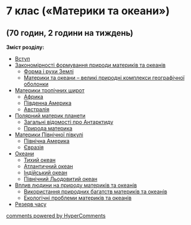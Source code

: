<div id="hypercomments_widget" class="js-hypercomments-widget invisible"></div>

# 7 клас («Материки та океани»)

## (70 годин, 2 години на тиждень)

<b>Зміст розділу:</b><br>

<ul class="articles" type="disc">
    <li class="chapter " data-level="1" data-path="vstup.html">
            <a href="vstup.html">
                Вступ
            </a>
    </li>
    <li class="chapter " data-level="2" data-path="formuvannya_pryrody_materykyv_ta_okeanyv.html">
            <a href="formuvannya_pryrody_materykyv_ta_okeanyv.html">
                Закономірності формування природи материків та океанів
            </a>
        <ul class="articles" type="circle">
	        <li class="chapter " data-level="1" data-path="forma_ta_rukhy_zemly.html">
	                <a href="forma_ta_rukhy_zemly.html">
	                    Форма і рухи Землі
	                </a>
	        </li>
	        <li class="chapter " data-level="2" data-path="materyky_ta_okeany.html">
	                <a href="materyky_ta_okeany.html">
	                    Материки  та океани – великі природні комплекси географічної оболонки
	                </a>
	        </li>
	    </ul>
    </li>
    <li class="chapter " data-level="3" data-path="materyky_tropychnykh_shyrot.html">
            <a href="materyky_tropychnykh_shyrot.html">
                Материки тропічних широт
            </a>
        <ul class="articles" type="circle">
	        <li class="chapter " data-level="1" data-path="afryka.html">
	                <a href="afryka.html">
	                    Африка
	                </a>
	        </li>
	        <li class="chapter " data-level="2" data-path="pyvdenna_ameryka.html">
	                <a href="pyvdenna_ameryka.html">
	                    Південна Америка
	                </a>
	        </li>
	        <li class="chapter " data-level="3" data-path="australiya.html">
	                <a href="australiya.html">
	                    Австралія
	                </a>
	        </li>
        </ul>
    </li>
    <li class="chapter " data-level="4" data-path="polyarnyu_materyk_planety.html">
            <a href="polyarnyu_materyk_planety.html">
                Полярний материк планети
            </a>
        <ul class="articles" type="circle">
	        <li class="chapter " data-level="1" data-path="antarktyda.html">
	                <a href="antarktyda.html">
	                    Загальні відомості про Антарктиду
	                </a>
	        </li>
	        <li class="chapter " data-level="2" data-path="pryroda_materyka.html">
	                <a href="pryroda_materyka.html">
	                    Природа материка
	                </a>
	        </li>
        </ul>
    </li>
    <li class="chapter " data-level="5" data-path="materyky_pyvnychnoy_pyvkuli.html">
            <a href="materyky_pyvnychnoy_pyvkuli.html">
                Материки Північної півкулі
            </a>
        <ul class="articles" type="circle">
	        <li class="chapter " data-level="1" data-path="pyvnychna_ameryka.html">
	                <a href="pyvnychna_ameryka.html">
	                    Північна Америка
	                </a>
	        </li>
	        <li class="chapter " data-level="2" data-path="evraziya.html">
	                <a href="evraziya.html">
	                    Євразія
	                </a>
	        </li>
        </ul>
    </li>
    <li class="chapter " data-level="6" data-path="okeany.html">
            <a href="okeany.html">
                Океани
            </a>
        <ul class="articles" type="circle">
	        <li class="chapter " data-level="1" data-path="tykhiy_okean.html">
	                <a href="tykhiy_okean.html">
	                    Тихий океан
	                </a>
	        </li>
	        <li class="chapter " data-level="2" data-path="atlantychnyu_okean.html">
	                <a href="atlantychnyu_okean.html">
	                    Атлантичний океан
	                </a>
	        </li>
	        <li class="chapter " data-level="3" data-path="indiyskyu_okean.html">
	                <a href="indiyskyu_okean.html">
	                    Індійський океан
	                </a>
	        </li>
	        <li class="chapter " data-level="4" data-path="pyvnychnyu_lodovytyu_okean.html">
	                <a href="pyvnychnyu_lodovytyu_okean.html">
	                    Північний Льодовитий океан
	                </a>
	        </li>
        </ul>
    </li>
    <li class="chapter " data-level="7" data-path="vplyv_ludyny.html">
            <a href="vplyv_ludyny.html">
                Вплив людини на природу материків та океанів
            </a>
        <ul class="articles" type="circle">
	        <li class="chapter " data-level="1" data-path="vykorystannya_pryrodnykh_bagatstv.html">
	                <a href="vykorystannya_pryrodnykh_bagatstv.html">
	                    Використання природних багатств материків та океанів
	                </a>
	        </li>
	        <li class="chapter " data-level="2" data-path="ekologichny_problemy.html">
	                <a href="ekologichny_problemy.html">
	                    Екологічні проблеми материків та океанів
	                </a>
	        </li>
        </ul>
    </li>
    <li class="chapter " data-level="8" data-path="rezerv.html">
            <a href="rezerv.html">
                Резерв часу
            </a>
    </li>
</ul>

<div class="js-hypercomments-container">
<a href="http://hypercomments.com" class="hc-link" title="comments widget">comments powered by HyperComments</a>
</div>